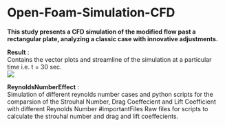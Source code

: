 # Open-Foam-Simulation-CFD

**This study presents a CFD simulation of the modified flow past a rectangular plate, analyzing a classic case with innovative adjustments.**

**Result** : </br>
Contains the vector plots and streamline of the simulation at a particular time i.e. t = 30 sec.</br>
<img src = "https://github.com/Lakshaynailwal/Open-Foam-Simulation-CFD/assets/111749567/7bb12eae-3193-4ba7-b948-721e2e4408f7">


**ReynoldsNumberEffect** : </br>
Simulation of different reynolds number cases and python scripts for the comparsion of the Strouhal Number, Drag Coeffecient and Lift Coefficient with different Reynolds Number #importantFiles Raw files for scripts to calculate the strouhal number and drag and lift coeffecients.
